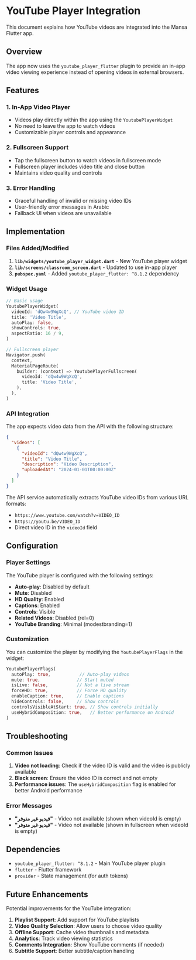 # YouTube Player Integration

This document explains how YouTube videos are integrated into the Mansa Flutter app.

## Overview

The app now uses the `youtube_player_flutter` plugin to provide an in-app video viewing experience instead of opening videos in external browsers.

## Features

### 1. In-App Video Player
- Videos play directly within the app using the `YoutubePlayerWidget`
- No need to leave the app to watch videos
- Customizable player controls and appearance

### 2. Fullscreen Support
- Tap the fullscreen button to watch videos in fullscreen mode
- Fullscreen player includes video title and close button
- Maintains video quality and controls

### 3. Error Handling
- Graceful handling of invalid or missing video IDs
- User-friendly error messages in Arabic
- Fallback UI when videos are unavailable

## Implementation

### Files Added/Modified

1. **`lib/widgets/youtube_player_widget.dart`** - New YouTube player widget
2. **`lib/screens/classroom_screen.dart`** - Updated to use in-app player
3. **`pubspec.yaml`** - Added `youtube_player_flutter: ^8.1.2` dependency

### Widget Usage

```dart
// Basic usage
YoutubePlayerWidget(
  videoId: 'dQw4w9WgXcQ', // YouTube video ID
  title: 'Video Title',
  autoPlay: false,
  showControls: true,
  aspectRatio: 16 / 9,
)

// Fullscreen player
Navigator.push(
  context,
  MaterialPageRoute(
    builder: (context) => YoutubePlayerFullscreen(
      videoId: 'dQw4w9WgXcQ',
      title: 'Video Title',
    ),
  ),
)
```

### API Integration

The app expects video data from the API with the following structure:

```json
{
  "videos": [
    {
      "videoId": "dQw4w9WgXcQ",
      "title": "Video Title",
      "description": "Video Description",
      "uploadedAt": "2024-01-01T00:00:00Z"
    }
  ]
}
```

The API service automatically extracts YouTube video IDs from various URL formats:
- `https://www.youtube.com/watch?v=VIDEO_ID`
- `https://youtu.be/VIDEO_ID`
- Direct video ID in the `videoId` field

## Configuration

### Player Settings

The YouTube player is configured with the following settings:

- **Auto-play**: Disabled by default
- **Mute**: Disabled
- **HD Quality**: Enabled
- **Captions**: Enabled
- **Controls**: Visible
- **Related Videos**: Disabled (rel=0)
- **YouTube Branding**: Minimal (modestbranding=1)

### Customization

You can customize the player by modifying the `YoutubePlayerFlags` in the widget:

```dart
YoutubePlayerFlags(
  autoPlay: true,           // Auto-play videos
  mute: true,              // Start muted
  isLive: false,           // Not a live stream
  forceHD: true,           // Force HD quality
  enableCaption: true,     // Enable captions
  hideControls: false,     // Show controls
  controlsVisibleAtStart: true, // Show controls initially
  useHybridComposition: true,   // Better performance on Android
)
```

## Troubleshooting

### Common Issues

1. **Video not loading**: Check if the video ID is valid and the video is publicly available
2. **Black screen**: Ensure the video ID is correct and not empty
3. **Performance issues**: The `useHybridComposition` flag is enabled for better Android performance

### Error Messages

- **"فيديو غير متوفر"** - Video not available (shown when videoId is empty)
- **"فيديو غير متوفر"** - Video not available (shown in fullscreen when videoId is empty)

## Dependencies

- `youtube_player_flutter: ^8.1.2` - Main YouTube player plugin
- `flutter` - Flutter framework
- `provider` - State management (for auth tokens)

## Future Enhancements

Potential improvements for the YouTube integration:

1. **Playlist Support**: Add support for YouTube playlists
2. **Video Quality Selection**: Allow users to choose video quality
3. **Offline Support**: Cache video thumbnails and metadata
4. **Analytics**: Track video viewing statistics
5. **Comments Integration**: Show YouTube comments (if needed)
6. **Subtitle Support**: Better subtitle/caption handling
